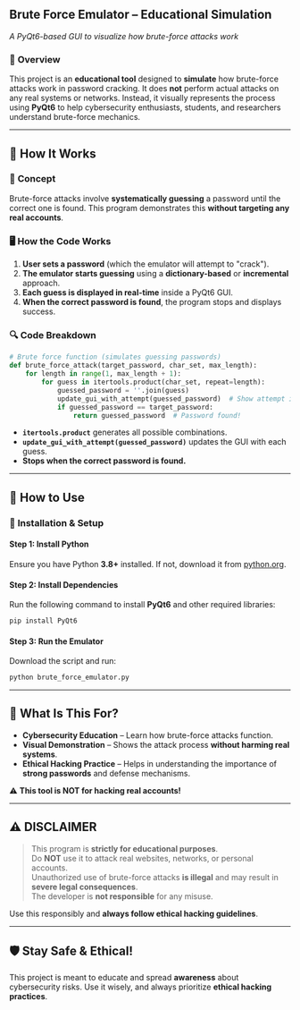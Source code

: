 ## Brute Force Emulator – Educational Simulation  
*A PyQt6-based GUI to visualize how brute-force attacks work*  

### 🚀 **Overview**  
This project is an **educational tool** designed to **simulate** how brute-force attacks work in password cracking. It does **not** perform actual attacks on any real systems or networks. Instead, it visually represents the process using **PyQt6** to help cybersecurity enthusiasts, students, and researchers understand brute-force mechanics.  

---

## 📜 **How It Works**  
### 🎯 **Concept**  
Brute-force attacks involve **systematically guessing** a password until the correct one is found. This program demonstrates this **without targeting any real accounts**.  

### 🖥 **How the Code Works**  

1. **User sets a password** (which the emulator will attempt to "crack").  
2. **The emulator starts guessing** using a **dictionary-based** or **incremental** approach.  
3. **Each guess is displayed in real-time** inside a PyQt6 GUI.  
4. **When the correct password is found**, the program stops and displays success.  

### 🔍 **Code Breakdown**  

```python
# Brute force function (simulates guessing passwords)
def brute_force_attack(target_password, char_set, max_length):
    for length in range(1, max_length + 1):
        for guess in itertools.product(char_set, repeat=length):
            guessed_password = ''.join(guess)
            update_gui_with_attempt(guessed_password)  # Show attempt in the UI
            if guessed_password == target_password:
                return guessed_password  # Password found!
```
- **`itertools.product`** generates all possible combinations.  
- **`update_gui_with_attempt(guessed_password)`** updates the GUI with each guess.  
- **Stops when the correct password is found.**  

---

## 📖 **How to Use**  
### 🔧 **Installation & Setup**  

#### **Step 1: Install Python**  
Ensure you have Python **3.8+** installed. If not, download it from [python.org](https://www.python.org/).  

#### **Step 2: Install Dependencies**  
Run the following command to install **PyQt6** and other required libraries:  
```sh
pip install PyQt6
```

#### **Step 3: Run the Emulator**  
Download the script and run:  
```sh
python brute_force_emulator.py
```

---

## 🎯 **What Is This For?**  
- **Cybersecurity Education** – Learn how brute-force attacks function.  
- **Visual Demonstration** – Shows the attack process **without harming real systems**.  
- **Ethical Hacking Practice** – Helps in understanding the importance of **strong passwords** and defense mechanisms.  

⚠️ **This tool is NOT for hacking real accounts!**  

---

## ⚠️ **DISCLAIMER**  
> This program is **strictly for educational purposes**.  
> Do **NOT** use it to attack real websites, networks, or personal accounts.  
> Unauthorized use of brute-force attacks **is illegal** and may result in **severe legal consequences**.  
> The developer is **not responsible** for any misuse.  

Use this responsibly and **always follow ethical hacking guidelines**.  

---

## 🛡 **Stay Safe & Ethical!**  
This project is meant to educate and spread **awareness** about cybersecurity risks. Use it wisely, and always prioritize **ethical hacking practices**.